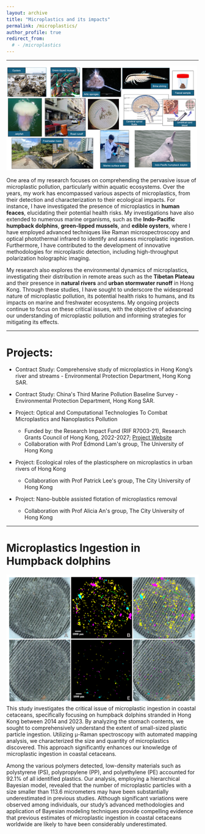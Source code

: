 ```yaml
---
layout: archive
title: "Microplastics and its impacts"
permalink: /microplastics/
author_profile: true
redirect_from:
  # - /microplastics
---
```


---

<!-- ![Microplastics](/images/microplastics-header.png) -->
<img src="/images/microplastics-header.png" alt="acoustics" style="float: center; width: 500px;" />

One area of my research focuses on comprehending the pervasive issue of microplastic pollution, particularly within aquatic ecosystems. Over the years, my work has encompassed various aspects of microplastics, from their detection and characterization to their ecological impacts. For instance, I have investigated the presence of microplastics in **human feaces**, elucidating their potential health risks. My investigations have also extended to numerous marine organisms, such as the **Indo-Pacific humpback dolphins**, **green-lipped mussels**, and **edible oysters**, where I have employed advanced techniques like Raman microspectroscopy and optical photothermal infrared to identify and assess microplastic ingestion. Furthermore, I have contributed to the development of innovative methodologies for microplastic detection, including high-throughput polarization holographic imaging.

My research also explores the environmental dynamics of microplastics, investigating their distribution in remote areas such as the **Tibetan Plateau** and their presence in **natural rivers** and **urban stormwater runoff** in Hong Kong. Through these studies, I have sought to underscore the widespread nature of microplastic pollution, its potential health risks to humans, and its impacts on marine and freshwater ecosystems. My ongoing projects continue to focus on these critical issues, with the objective of advancing our understanding of microplastic pollution and informing strategies for mitigating its effects.

---

# Projects:

- Contract Study: Comprehensive study of microplastics in Hong Kong’s river and streams - Environmental Protection Department, Hong Kong SAR.
- Contract Study: China's Third Marine Pollution Baseline Survey - Environmental Protection Department, Hong Kong SAR.

- Project: Optical and Computational Technologies To Combat Microplastics and Nanoplastics Pollution

  - Funded by: the Research Impact Fund (RIF R7003-21), Research Grants Council of Hong Kong, 2022-2027; [Project Website](https://www.eee.hku.hk/combatmp/)
  - Collaboration with Prof Edmond Lam's group, The University of Hong Kong

- Project: Ecological roles of the plasticsphere on microplastics in urban rivers of Hong Kong

  - Collaboration with Prof Patrick Lee's group, The City University of Hong Kong

- Project: Nano-bubble assisted flotation of microplastics removal
  - Collaboration with Prof Alicia An's group, The City University of Hong Kong

---

# Microplastics Ingestion in Humpback dolphins

![Mapping](/images/microplastics-mapping.png)
This study investigates the critical issue of microplastic ingestion in coastal cetaceans, specifically focusing on humpback dolphins stranded in Hong Kong between 2014 and 2023. By analyzing the stomach contents, we sought to comprehensively understand the extent of small-sized plastic particle ingestion. Utilizing μ-Raman spectroscopy with automated mapping analysis, we characterized the size and quantity of microplastics discovered. This approach significantly enhances our knowledge of microplastic ingestion in coastal cetaceans.

Among the various polymers detected, low-density materials such as polystyrene (PS), polypropylene (PP), and polyethylene (PE) accounted for 92.1% of all identified plastics. Our analysis, employing a hierarchical Bayesian model, revealed that the number of microplastic particles with a size smaller than 113.6 micrometers may have been substantially underestimated in previous studies. Although significant variations were observed among individuals, our study’s advanced methodologies and application of Bayesian modeling techniques provide compelling evidence that previous estimates of microplastic ingestion in coastal cetaceans worldwide are likely to have been considerably underestimated.
